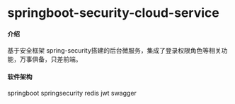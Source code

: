 # springboot-security-cloud-service

#### 介绍
基于安全框架 spring-security搭建的后台微服务，集成了登录权限角色等相关功能，万事俱备，只差前端。

#### 软件架构
springboot 
springsecurity
redis
jwt
swagger




 
